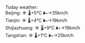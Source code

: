 Today weather:  
Beijing: ☀️ 🌡️+5°C 🌬️→35km/h  
Tianjin: ☀️ 🌡️+4°C 🌬️→19km/h  
Shijiazhuang: ☀️ 🌡️+9°C 🌬️→19km/h  
Tangshan: ☀️ 🌡️+1°C 🌬️→25km/h  
